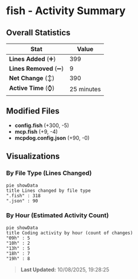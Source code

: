 # fish - Activity Summary 

## Overall Statistics

| Stat                   | Value                                                             |
| ---------------------- | ----------------------------------------------------------------- |
| **Lines Added** (➕)   | 399                                          |
| **Lines Removed** (➖) | 9                                        |
| **Net Change** (↕)    | 390                |
| **Active Time** (⌚)   | 25 minutes |


## Modified Files
- **config.fish** (+300, -5)
- **mcp.fish** (+9, -4)
- **mcpdog.config.json** (+90, -0)

## Visualizations

### By File Type (Lines Changed)

```mermaid
pie showData
title Lines changed by file type
".fish" : 318
".json" : 90
```

### By Hour (Estimated Activity Count)

```mermaid
pie showData
title Coding activity by hour (count of changes)
"09h" : 5
"10h" : 2
"13h" : 5
"18h" : 7
"19h" : 8
```


> **Last Updated:** 10/08/2025, 19:28:25